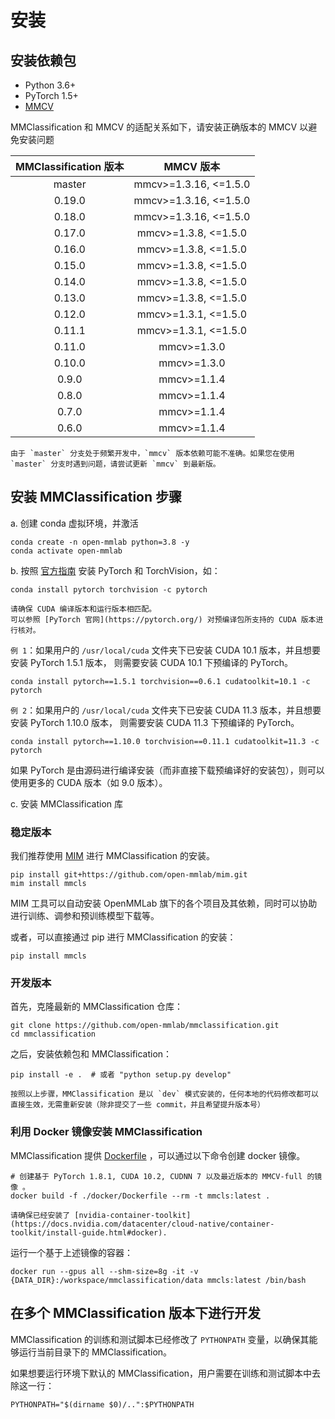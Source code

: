 # 安装

## 安装依赖包

- Python 3.6+
- PyTorch 1.5+
- [MMCV](https://github.com/open-mmlab/mmcv)

MMClassification 和 MMCV 的适配关系如下，请安装正确版本的 MMCV 以避免安装问题

| MMClassification 版本 |       MMCV 版本       |
|:---------------------:|:---------------------:|
|        master         | mmcv>=1.3.16, <=1.5.0 |
|        0.19.0         | mmcv>=1.3.16, <=1.5.0 |
|        0.18.0         | mmcv>=1.3.16, <=1.5.0 |
|        0.17.0         | mmcv>=1.3.8, <=1.5.0  |
|        0.16.0         | mmcv>=1.3.8, <=1.5.0  |
|        0.15.0         | mmcv>=1.3.8, <=1.5.0  |
|        0.14.0         | mmcv>=1.3.8, <=1.5.0  |
|        0.13.0         | mmcv>=1.3.8, <=1.5.0  |
|        0.12.0         | mmcv>=1.3.1, <=1.5.0  |
|        0.11.1         | mmcv>=1.3.1, <=1.5.0  |
|        0.11.0         | mmcv>=1.3.0           |
|        0.10.0         | mmcv>=1.3.0           |
|         0.9.0         | mmcv>=1.1.4           |
|         0.8.0         | mmcv>=1.1.4           |
|         0.7.0         | mmcv>=1.1.4           |
|         0.6.0         | mmcv>=1.1.4           |

```{note}
由于 `master` 分支处于频繁开发中，`mmcv` 版本依赖可能不准确。如果您在使用
`master` 分支时遇到问题，请尝试更新 `mmcv` 到最新版。
```

## 安装 MMClassification 步骤

a. 创建 conda 虚拟环境，并激活

```shell
conda create -n open-mmlab python=3.8 -y
conda activate open-mmlab
```

b. 按照 [官方指南](https://pytorch.org/) 安装 PyTorch 和 TorchVision，如：

```shell
conda install pytorch torchvision -c pytorch
```

```{note}
请确保 CUDA 编译版本和运行版本相匹配。
可以参照 [PyTorch 官网](https://pytorch.org/) 对预编译包所支持的 CUDA 版本进行核对。
```

`例 1`：如果用户的 `/usr/local/cuda` 文件夹下已安装 CUDA 10.1 版本，并且想要安装 PyTorch 1.5.1 版本，
则需要安装 CUDA 10.1 下预编译的 PyTorch。

```shell
conda install pytorch==1.5.1 torchvision==0.6.1 cudatoolkit=10.1 -c pytorch
```

`例 2`：如果用户的 `/usr/local/cuda` 文件夹下已安装 CUDA 11.3 版本，并且想要安装 PyTorch 1.10.0 版本，
则需要安装 CUDA 11.3 下预编译的 PyTorch。

```shell
conda install pytorch==1.10.0 torchvision==0.11.1 cudatoolkit=11.3 -c pytorch
```

如果 PyTorch 是由源码进行编译安装（而非直接下载预编译好的安装包），则可以使用更多的 CUDA 版本（如 9.0 版本）。

c. 安装 MMClassification 库

### 稳定版本

我们推荐使用 [MIM](https://github.com/open-mmlab/mim) 进行 MMClassification 的安装。

```shell
pip install git+https://github.com/open-mmlab/mim.git
mim install mmcls
```

MIM 工具可以自动安装 OpenMMLab 旗下的各个项目及其依赖，同时可以协助进行训练、调参和预训练模型下载等。

或者，可以直接通过 pip 进行 MMClassification 的安装：

```shell
pip install mmcls
```

### 开发版本

首先，克隆最新的 MMClassification 仓库：

```shell
git clone https://github.com/open-mmlab/mmclassification.git
cd mmclassification
```

之后，安装依赖包和 MMClassification：

```shell
pip install -e .  # 或者 "python setup.py develop"
```

```{note}
按照以上步骤，MMClassification 是以 `dev` 模式安装的，任何本地的代码修改都可以直接生效，无需重新安装（除非提交了一些 commit，并且希望提升版本号）
```

### 利用 Docker 镜像安装 MMClassification

MMClassification 提供 [Dockerfile](https://github.com/open-mmlab/mmclassification/blob/master/docker/Dockerfile) ，可以通过以下命令创建 docker 镜像。

```shell
# 创建基于 PyTorch 1.8.1, CUDA 10.2, CUDNN 7 以及最近版本的 MMCV-full 的镜像 。
docker build -f ./docker/Dockerfile --rm -t mmcls:latest .
```

```{important}
请确保已经安装了 [nvidia-container-toolkit](https://docs.nvidia.com/datacenter/cloud-native/container-toolkit/install-guide.html#docker).
```

运行一个基于上述镜像的容器：

```shell
docker run --gpus all --shm-size=8g -it -v {DATA_DIR}:/workspace/mmclassification/data mmcls:latest /bin/bash
```

## 在多个 MMClassification 版本下进行开发

MMClassification 的训练和测试脚本已经修改了 `PYTHONPATH` 变量，以确保其能够运行当前目录下的 MMClassification。

如果想要运行环境下默认的 MMClassification，用户需要在训练和测试脚本中去除这一行：

```shell
PYTHONPATH="$(dirname $0)/..":$PYTHONPATH
```
